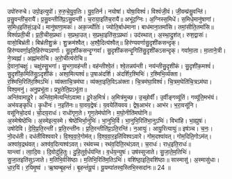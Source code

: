 

  
उपो॑रुरुचे। उपो॒इत्युपो॑। रु॒रु॒चे॒यु॒व॒तिः। यु॒व॒तिर्न। नयोषा॑। योषा॒विश्वं॑। विश्वं॑जी॒वं। जी॒वम्प्र॑सु॒वन्ति॑। प्र॒सु॒वन्ती॑च॒रायै॑। प्र॒सु॒वन्तीति॑प्र॒ऽसु॒वन्ती॑। च॒राया॒इति॑च॒रायै॑॥ अभू॑द॒ग्निः। अ॒ग्निस्स॒मिधे॑। स॒मिधे॒मानु॑षाणां। स॒मिध॒इति॑सं॒ऽइधे॑। मानु॑षाणा॒मकः॑। अक॒र्ज्योतिः॑। ज्योति॒र्बाध॑माना। बाध॑माना॒तमां॑सि। तमां॒सीति॒तमां॑सि॥  
विश्वं॑प्रती॒ची। प्र॒ती॒चीस॒प्रथाः॑। स॒प्रथा॒उत्। स॒प्रथा॒इति॑स॒ऽप्रथाः॑। उद॑स्थात्। अ॒स्था॒द्रुश॑त्। रुश॒द्वासः॑। वासो॒बिभ्र॑ती। बिभ्र॑तीशु॒क्रं। शु॒क्रम॑श्वैत्। अ॒श्वै॒दित्य॑श्वैत्॥ हिर॑ण्यवर्णासु॒दृशी॑कसन्दृक्। हिर॑ण्यवर्णा॒इति॒हिर॑ण्यऽवर्णाः। सु॒दृशी॑कसन्दृ॒ग्गवां॑। सु॒दृशी॑कसन्दृ॒गिति॑सु॒दृशी॑कऽसन्दृक्। गवां॑मा॒ता। मा॒ताने॒त्री। ने॒त्र्यह्नां॑। अह्ना॑मरोचि। अ॒रो॒चीत्य॑रोचि॥  
दे॒वानां॒चक्षुः॑। चक्षु॑स्सु॒भगा॑। सु॒भगा॒वह॑न्ती। वह॑न्तीश्वे॒तं। श्वे॒तन्नय॑न्ती। नय॑न्तीसु॒दृशी॑कं। सु॒दृशी॑क॒मश्वं॑। सु॒दृशी॑क॒मिति॑सु॒ऽदृशी॑कं। अश्व॒मित्यश्वं॑॥ उ॒षाअ॑दर्शि। अ॑दर्शिर॒श्मिभिः॑। र॒श्मिभि॒र्व्य॑क्ता। र॒श्मिभि॒रिति॑र॒श्मिऽभिः॑। व्य॑क्ताचि॒त्रम॑घा। व्य॑क्ता॒इति॒विऽअ॑क्ता। चि॒त्रम॑घा॒विश्वं॑। चि॒त्रम॒घेति॑चि॒त्रऽम॑घा। विश्व॒मनु॑। अनु॒प्रभू॑ता। प्रभू॒तेति॒प्रऽभू॑ता॥  
अन्ति॑वामादू॒रे। अन्ति॑वा॒मेत्यन्ति॑ऽवामा। दू॒रेअ॒मित्रं॑। अ॒मित्र॑मुच्छ। उ॒च्छो॒र्वीं। उ॒र्वीङ्गव्यू॑तिं। गव्यू॑ति॒मभ॑यं। अभ॑यङ्कृधि। कृ॒धीनः॑। न॒इति॑नः॥ या॒वय॒द्वेषः॑। य॒वयेति॑यवय। द्वेष॒आभ॑र। आभ॑र। भ॒रा॒वसू॑नि। वसू॑निचो॒दय॑। चो॒दय॒राधः॑। राधो॑गृण॒ते। गृ॒ण॒तेम॑घोनि। म॒घो॒नीति॑मघोनि॥  
अ॒स्मेश्रेष्ठे॑भिः। अ॒स्मेइत्य॒स्मे। श्रेष्ठे॑भिर्भा॒नुभिः॑। भा॒नुभि॒र्वि। भा॒नुभि॒रिति॑भा॒नुऽभिः॑। विभा॑हि। भा॒ह्युषः॑। उषो॑देवि। दे॒वि॒प्र॒ति॒रन्ती॑। प्र॒ति॒रन्ती॑नः। प्र॒ति॒रन्तीति॑प्र॒ऽति॒रन्ति॑। न॒आयुः॑। आयु॒रित्यायुः॑॥ इष॑ञ्च। च॒नः॒। नो॒दध॑ती। दध॑तीविश्ववारे। वि॒श्व॒वा॒रे॒गोम॑त्। वि॒श्व॒वा॒र॒इति॑विश्वऽवारे। गोम॒दश्वा॑वत्। गोम॒दिति॒गोऽम॑त्। अश्वा॑व॒द्रथ॑वत्। अश्व॑व॒दित्यश्व॑ऽवत्। रथ॑वच्च। रथ॑व॒दिति॒रथ॑ऽवत्। च॒राधः॑। राध॒इति॒राधः॑॥  
यान्त्वा॑। त्वा॒दि॒वः। दि॒वोदु॑हि॒तुः। दु॒हि॒तुर्व॒र्धय॑न्ति। व॒र्धय॒न्युषः॑। उष॑स्सुजाते। सु॒जा॒ते॒म॒तिभिः॑। सु॒जा॒तइति॑सुऽजाते। म॒तिभि॒र्वसि॑ष्ठाः। म॒तिभि॒रिति॑म॒तिऽभिः॑। वशि॑ष्ठा॒इति॒वशि॑ष्ठाः॥ सास्मासु॑। अ॒स्मासु॑धाः। धा॒र॒यिं। र॒यिमृ॒ष्वं । ऋ॒ष्वम्बृ॒हन्तं॑। बृ॒हन्तं॑यू॒यं। यू॒यम्पा॑तस्व॒स्तिभि॒स्सदा॑नः॥ 24 ॥  
